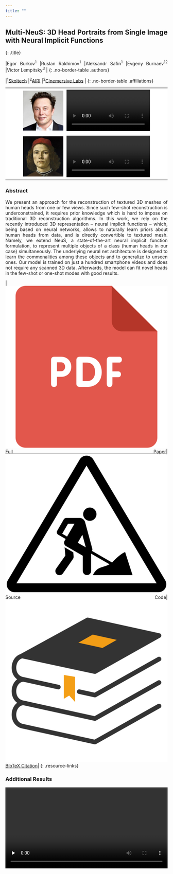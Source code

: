 ```yaml
---
title: ""
---
```


<style type="text/css">
    * {text-align: justify;}
    table, td, tr {border: none;}

    .title {text-align: center; margin: 0px;}

    .no-border-table {font-size: 90%; text-align: center;}
    .no-border-table td {border: none; text-align: center;}

    .authors {margin-bottom: 0px; background-color: #e5e5e5;}

    .affiliations {margin: 0px;}
    .affiliations td {background-color: #f3f3f3;}

    .video-grid td {background-color: #ffffff; padding: 1%;}
    table.video-grid img, video {
      width: 100%;
      /*padding: 2% 2% 2% 2%;*/
    }

    table.resource-links td {
      border: none;
      text-align: center;
    }
    table.resource-links img {
      position: relative;
      max-width: 70px;
      max-height: 70px

      display: block;
      margin: 0 auto;
    }
</style>

## **Multi-NeuS**: 3D Head Portraits from Single Image with Neural Implicit Functions
{: .title}

|Egor Burkov<sup>1</sup> |Ruslan Rakhimov<sup>1</sup> |Aleksandr Safin<sup>1</sup> |Evgeny Burnaev<sup>12</sup> |Victor Lempitsky<sup>3</sup> |
{: .no-border-table .authors}

|<sup>1</sup>[Skoltech](https://www.skoltech.ru/) |<sup>2</sup>[AIRI](https://airi.net/) |<sup>3</sup>[Cinemersive Labs](https://www.cinemersivelabs.com/) |
{: .no-border-table .affiliations}

<table class="no-border-table video-grid">
  <tr>
    <td width="10%"></td>
    <td width="26.6666%"><img src="elon.jpg" /></td>
    <td><video autoplay loop src="elon.mp4" /></td>
    <td width="10%"></td>
  </tr>
  <tr>
    <td width="10%"></td>
    <td width="26.6666%"><img src="botticelli.jpg" /></td>
    <td><video autoplay loop src="botticelli.mp4" /></td>
    <td width="10%"></td>
  </tr>
</table>

### Abstract

We present an approach for the reconstruction of textured 3D meshes of human heads from one or few views. Since such few-shot reconstruction is underconstrained, it requires prior knowledge which is hard to impose on traditional 3D reconstruction algorithms. In this work, we rely on the recently introduced 3D representation &#8211; neural implicit functions &#8211; which, being based on neural networks, allows to naturally learn priors about human heads from data, and is directly convertible to textured mesh. Namely, we extend NeuS, a state-of-the-art neural implicit function formulation, to represent multiple objects of a class (human heads in our case) simultaneously. The underlying neural net architecture is designed to learn the commonalities among these objects and to generalize to unseen ones. Our model is trained on just a hundred smartphone videos and does not require any scanned 3D data. Afterwards, the model can fit novel heads in the few-shot or one-shot modes with good results.

|<a href="https://arxiv.org/abs/2209.04436"><img src="/research/resource-images/pdf.svg"><br>Full Paper</a>|<img src="/research/resource-images/work-in-progress.svg"><br>Source Code|<a href="citation.txt"><img src="/research/resource-images/bibtex.svg"><br>BibTeX Citation</a>|
{: .resource-links}

### Additional Results

<video preload="none" controls src="additional-results.mp4" />
